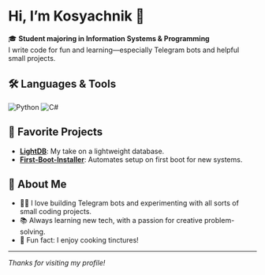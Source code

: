 # Hi, I’m Kosyachnik 👋

🎓 **Student majoring in Information Systems & Programming**  
I write code for fun and learning—especially Telegram bots and helpful small projects.

## 🛠️ Languages & Tools
![Python](https://img.shields.io/badge/-Python-3776AB?style=flat&logo=python&logoColor=white)
![C#](https://img.shields.io/badge/-C%23-239120?style=flat&logo=c-sharp&logoColor=white)

## 🚀 Favorite Projects

- [**LightDB**](https://github.com/ATiKE1/LightDB): My take on a lightweight database.
- [**First-Boot-Installer**](https://github.com/ATiKE1/First-Boot-Installer): Automates setup on first boot for new systems.

## 📝 About Me

- 👨‍💻 I love building Telegram bots and experimenting with all sorts of small coding projects.
- 📚 Always learning new tech, with a passion for creative problem-solving.
- 🍶 Fun fact: I enjoy cooking tinctures!

---

_Thanks for visiting my profile!_
